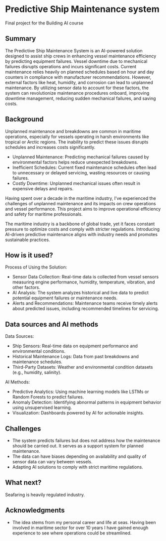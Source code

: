 
# Predictive Ship Maintenance system

Final project for the Building AI course

## Summary

The Predictive Ship Maintenance System is an AI-powered solution designed to assist ship crews in enhancing vessel maintenance efficiency by predicting equipment failures. Vessel downtime due to mechanical failures disrupts operations and incurs significant costs. Current maintenance relies heavily on planned schedules based on hour and day counters in compliance with manufacturer recommendations. However, external factors like heat, humidity, and corrosion can lead to unplanned maintenance. By utilizing sensor data to account for these factors, the system can revolutionize maintenance procedures onboard, improving downtime management, reducing sudden mechanical failures, and saving costs.

## Background

Unplanned maintenance and breakdowns are common in maritime operations, especially for vessels operating in harsh environments like tropical or Arctic regions. The inability to predict these issues disrupts schedules and increases costs significantly.

- Unplanned Maintenance: Predicting mechanical failures caused by environmental factors helps reduce unexpected breakdowns.
- Inefficient Schedules: Current fixed maintenance schedules often lead to unnecessary or delayed servicing, wasting resources or causing failures.
- Costly Downtime: Unplanned mechanical issues often result in expensive delays and repairs.

Having spent over a decade in the maritime industry, I’ve experienced the challenges of unplanned maintenance and its impacts on crew operations and vessel performance. This project aims to improve operational efficiency and safety for maritime professionals.

The maritime industry is a backbone of global trade, yet it faces constant pressure to optimize costs and comply with stricter regulations. Introducing AI-driven predictive maintenance aligns with industry needs and promotes sustainable practices.

## How is it used?

Process of Using the Solution:
- Sensor Data Collection: Real-time data is collected from vessel sensors measuring engine performance, humidity, temperature, vibration, and other factors.
- AI Analysis: The system analyzes historical and live data to predict potential equipment failures or maintenance needs.
- Alerts and Recommendations: Maintenance teams receive timely alerts about predicted issues, including recommended timelines for servicing.

## Data sources and AI methods

Data Sources:
- Ship Sensors: Real-time data on equipment performance and environmental conditions.
- Historical Maintenance Logs: Data from past breakdowns and maintenance schedules.
- Third-Party Datasets: Weather and environmental condition datasets (e.g., humidity, salinity).

AI Methods:
- Predictive Analytics: Using machine learning models like LSTMs or Random Forests to predict failures.
- Anomaly Detection: Identifying abnormal patterns in equipment behavior using unsupervised learning.
- Visualization: Dashboards powered by AI for actionable insights.

## Challenges

- The system predicts failures but does not address how the maintenance should be carried out. It serves as a support system for planned maintenance. 
- The data can have biases depending on availability and quality of sensor data can vary between vessels.
- Adapting AI solutions to comply with strict maritime regulations.

## What next?

Seafaring is heavily regulated industry. 


## Acknowledgments

* The idea stems from my personal career and life at seas. Having been involved in maritime sector for over 10 years I have gained enough experience to see where operations could be streamlined. 
